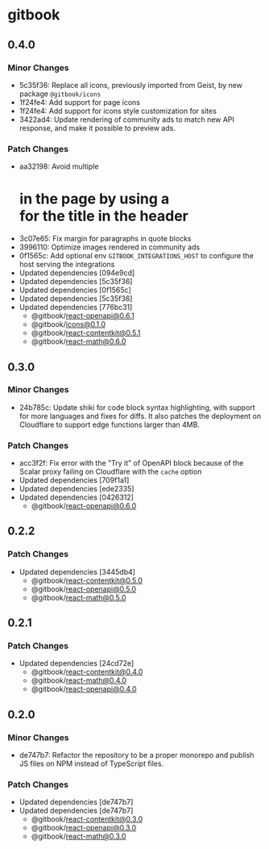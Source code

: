 # gitbook

## 0.4.0

### Minor Changes

-   5c35f36: Replace all icons, previously imported from Geist, by new package `@gitbook/icons`
-   1f24fe4: Add support for page icons
-   1f24fe4: Add support for icons style customization for sites
-   3422ad4: Update rendering of community ads to match new API response, and make it possible to preview ads.

### Patch Changes

-   aa32198: Avoid multiple <h1> in the page by using a <div> for the title in the header
-   3c07e65: Fix margin for paragraphs in quote blocks
-   3996110: Optimize images rendered in community ads
-   0f1565c: Add optional env `GITBOOK_INTEGRATIONS_HOST` to configure the host serving the integrations
-   Updated dependencies [094e9cd]
-   Updated dependencies [5c35f36]
-   Updated dependencies [0f1565c]
-   Updated dependencies [5c35f36]
-   Updated dependencies [776bc31]
    -   @gitbook/react-openapi@0.6.1
    -   @gitbook/icons@0.1.0
    -   @gitbook/react-contentkit@0.5.1
    -   @gitbook/react-math@0.6.0

## 0.3.0

### Minor Changes

-   24b785c: Update shiki for code block syntax highlighting, with support for more languages and fixes for diffs. It also patches the deployment on Cloudflare to support edge functions larger than 4MB.

### Patch Changes

-   acc3f2f: Fix error with the "Try it" of OpenAPI block because of the Scalar proxy failing on Cloudflare with the `cache` option
-   Updated dependencies [709f1a1]
-   Updated dependencies [ede2335]
-   Updated dependencies [0426312]
    -   @gitbook/react-openapi@0.6.0

## 0.2.2

### Patch Changes

-   Updated dependencies [3445db4]
    -   @gitbook/react-contentkit@0.5.0
    -   @gitbook/react-openapi@0.5.0
    -   @gitbook/react-math@0.5.0

## 0.2.1

### Patch Changes

-   Updated dependencies [24cd72e]
    -   @gitbook/react-contentkit@0.4.0
    -   @gitbook/react-math@0.4.0
    -   @gitbook/react-openapi@0.4.0

## 0.2.0

### Minor Changes

-   de747b7: Refactor the repository to be a proper monorepo and publish JS files on NPM instead of TypeScript files.

### Patch Changes

-   Updated dependencies [de747b7]
-   Updated dependencies [de747b7]
    -   @gitbook/react-contentkit@0.3.0
    -   @gitbook/react-openapi@0.3.0
    -   @gitbook/react-math@0.3.0
